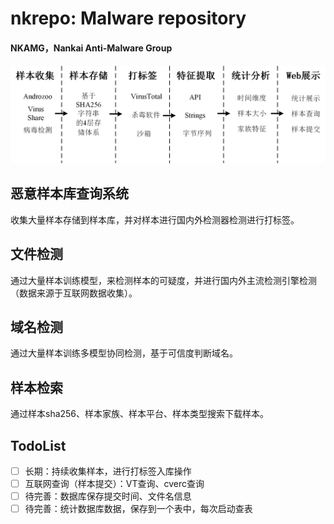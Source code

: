 # nkrepo: Malware repository
#### NKAMG，Nankai Anti-Malware Group

#### ![nkrepo](docs/nkrepo.png)

## 恶意样本库查询系统
收集大量样本存储到样本库，并对样本进行国内外检测器检测进行打标签。

## 文件检测
通过大量样本训练模型，来检测样本的可疑度，并进行国内外主流检测引擎检测（数据来源于互联网数据收集）。

## 域名检测
通过大量样本训练多模型协同检测，基于可信度判断域名。

## 样本检索
通过样本sha256、样本家族、样本平台、样本类型搜索下载样本。

## TodoList
- [ ] 长期：持续收集样本，进行打标签入库操作
- [ ] 互联网查询（样本提交）：VT查询、cverc查询
- [ ] 待完善：数据库保存提交时间、文件名信息
- [ ] 待完善：统计数据库数据，保存到一个表中，每次启动查表
